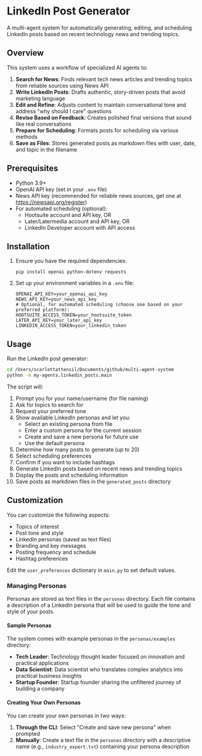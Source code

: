# LinkedIn Post Generator

A multi-agent system for automatically generating, editing, and scheduling LinkedIn posts based on recent technology news and trending topics.

## Overview

This system uses a workflow of specialized AI agents to:

1. **Search for News**: Finds relevant tech news articles and trending topics from reliable sources using News API
2. **Write LinkedIn Posts**: Drafts authentic, story-driven posts that avoid marketing language
3. **Edit and Refine**: Adjusts content to maintain conversational tone and address "why should I care" questions
4. **Revise Based on Feedback**: Creates polished final versions that sound like real conversations
5. **Prepare for Scheduling**: Formats posts for scheduling via various methods
6. **Save as Files**: Stores generated posts as markdown files with user, date, and topic in the filename

## Prerequisites

- Python 3.9+
- OpenAI API key (set in your `.env` file)
- News API key (recommended for reliable news sources, get one at https://newsapi.org/register)
- For automated scheduling (optional):
  - Hootsuite account and API key, OR
  - Later/Latermedia account and API key, OR
  - LinkedIn Developer account with API access

## Installation

1. Ensure you have the required dependencies:
   ```
   pip install openai python-dotenv requests
   ```

2. Set up your environment variables in a `.env` file:
   ```
   OPENAI_API_KEY=your_openai_api_key
   NEWS_API_KEY=your_news_api_key
   # Optional, for automated scheduling (choose one based on your preferred platform):
   HOOTSUITE_ACCESS_TOKEN=your_hootsuite_token
   LATER_API_KEY=your_later_api_key
   LINKEDIN_ACCESS_TOKEN=your_linkedin_token
   ```

## Usage

Run the LinkedIn post generator:

```bash
cd /Users/scarlettattensil/Documents/github/multi-agent-system
python -m my-agents.linkedin_posts.main
```

The script will:
1. Prompt you for your name/username (for file naming)
2. Ask for topics to search for
3. Request your preferred tone
4. Show available LinkedIn personas and let you:
   - Select an existing persona from file
   - Enter a custom persona for the current session
   - Create and save a new persona for future use
   - Use the default persona
5. Determine how many posts to generate (up to 20)
6. Select scheduling preferences
7. Confirm if you want to include hashtags
8. Generate LinkedIn posts based on recent news and trending topics
9. Display the posts and scheduling information
10. Save posts as markdown files in the `generated_posts` directory

## Customization

You can customize the following aspects:
- Topics of interest
- Post tone and style
- LinkedIn personas (saved as text files)
- Branding and key messages
- Posting frequency and schedule
- Hashtag preferences

Edit the `user_preferences` dictionary in `main.py` to set default values.

### Managing Personas

Personas are stored as text files in the `personas` directory. Each file contains a description of a LinkedIn persona that will be used to guide the tone and style of your posts.

#### Sample Personas

The system comes with example personas in the `personas/examples` directory:

- **Tech Leader**: Technology thought leader focused on innovation and practical applications
- **Data Scientist**: Data scientist who translates complex analytics into practical business insights
- **Startup Founder**: Startup founder sharing the unfiltered journey of building a company

#### Creating Your Own Personas

You can create your own personas in two ways:

1. **Through the CLI**: Select "Create and save new persona" when prompted
2. **Manually**: Create a text file in the `personas` directory with a descriptive name (e.g., `industry_expert.txt`) containing your persona description


